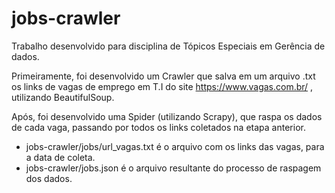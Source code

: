# jobs-crawler

Trabalho desenvolvido para disciplina de Tópicos Especiais em Gerência de dados.

Primeiramente, foi desenvolvido um Crawler que salva em um arquivo .txt os links de vagas de emprego em T.I do site https://www.vagas.com.br/ , utilizando BeautifulSoup.

Após, foi desenvolvido uma Spider (utilizando Scrapy), que raspa os dados de cada vaga, passando por todos os links coletados na etapa anterior. 

- jobs-crawler/jobs/url_vagas.txt é o arquivo com os links das vagas, para a data de coleta.
- jobs-crawler/jobs.json é o arquivo resultante do processo de raspagem dos dados.

